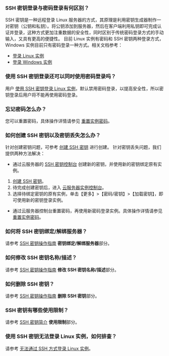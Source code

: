 ### SSH 密钥登录与密码登录有何区别？
SSH 密钥是一种远程登录 Linux 服务器的方式，其原理是利用密钥生成器制作一对密钥（公钥和私钥）。将公钥添加到服务器，然后在客户端利用私钥即可完成认证并登录，这种方式更加注重数据的安全性，同时区别于传统密码登录方式的手动输入，又具有更高的便捷性。
目前 Linux 实例有密码和 SSH 密钥两种登录方式，Windows 实例目前只有密码登录一种方式。相关文档参考：
- [登录 Linux 实例](https://intl.cloud.tencent.com/document/product/213/5436)
- [登录 Windows 实例](https://intl.cloud.tencent.com/document/product/213/5435)

### 使用 SSH 密钥登录还可以同时使用密码登录吗？
用户 [使用 SSH 密钥登录 Linux 实例](https://intl.cloud.tencent.com/document/product/213/32501)，默认禁用密码登录，以提高安全性，所以密钥登录后用户将不能再使用密码登录。

### 忘记密码怎么办？
您可以重置密码，具体操作详情请参见 [重置实例密码](https://intl.cloud.tencent.com/document/product/213/16566)。

### 如何创建 SSH 密钥以及密钥丢失怎么办？
针对创建密钥问题，可参考 [创建 SSH 密钥](https://intl.cloud.tencent.com/document/product/213/16691) 进行创建。
针对密钥丢失问题，我们提供两种方法解决：
 - 通过云服务器的 [SSH 密钥控制台](https://console.cloud.tencent.com/cvm/sshkey) 创建新的密钥，并使用新的密钥绑定原有实例。
  1. [创建 SSH 密钥](https://intl.cloud.tencent.com/document/product/213/16691)。
  2. 待完成创建密钥后，进入 [云服务器实例控制台](https://console.cloud.tencent.com/cvm)。
  3. 选择待绑定密钥的原有实例，单击【更多】>【密码/密钥】>【加载密钥】，即可使用新的密钥登录实例。
 - 通过云服务器控制台重置密码，再使用新密码登录实例。具体操作详情请参见 [重置实例密码](https://intl.cloud.tencent.com/document/product/213/16566)。

### 如何将 SSH 密钥绑定/解绑服务器？

请参考 [SSH 密钥操作指南](https://intl.cloud.tencent.com/document/product/213/16691) **密钥绑定/解绑服务器**部分。

### 如何修改 SSH 密钥名称/描述？

请参考 [SSH 密钥操作指南](https://intl.cloud.tencent.com/document/product/213/16691) **修改 SSH 密钥名称/描述**部分。

### 如何删除 SSH 密钥？

请参考 [SSH 密钥操作指南](https://intl.cloud.tencent.com/document/product/213/16691) **删除 SSH 密钥**部分。

### SSH 密钥有哪些使用限制？

请参考 [SSH 密钥简介](https://intl.cloud.tencent.com/document/product/213/6092) **使用限制**部分。

### 使用 SSH 密钥无法登录 Linux 实例，如何排查？

请参考 [无法通过 SSH 方式登录 Linux 实例](https://intl.cloud.tencent.com/document/product/213/32486)。
